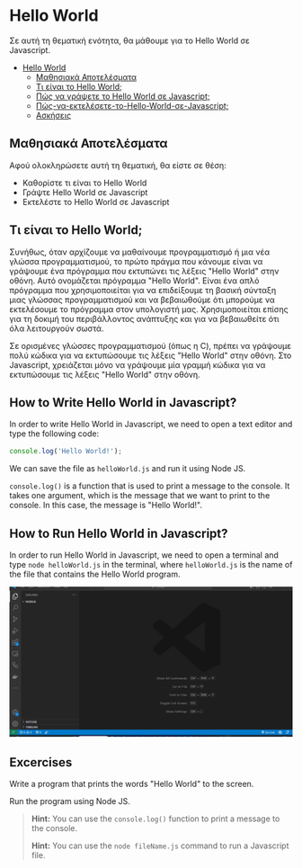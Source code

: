 # Hello World

Σε αυτή τη θεματική ενότητα, θα μάθουμε για το Hello World σε Javascript.

- [Hello World](#hello-world)
  - [Μαθησιακά Αποτελέσματα](#Μαθησιακά-Αποτελέσματα)
  - [Τι είναι το Hello World;](#Τι-είναι-το-Hello-World-;)
  - [Πώς να γράψετε το Hello World σε Javascript;](#Πώς-να-γράψετε-το-Hello-World-σε-Javascript-;)
  - [Πώς-να-εκτελέσετε-το-Hello-World-σε-Javascript;](#Πώς-να-εκτελέσετε-το-Hello-World-σε-Javascript;)
  - [Ασκήσεις](#Ασκήσεις)

## Μαθησιακά Αποτελέσματα

Αφού ολοκληρώσετε αυτή τη θεματική, θα είστε σε θέση:

- Καθορίστε τι είναι το Hello World
- Γράψτε Hello World σε Javascript
- Εκτελέστε το Hello World σε Javascript

## Τι είναι το Hello World;

Συνήθως, όταν αρχίζουμε να μαθαίνουμε προγραμματισμό ή μια νέα γλώσσα προγραμματισμού, το πρώτο πράγμα που κάνουμε είναι να γράψουμε ένα πρόγραμμα που εκτυπώνει τις λέξεις "Hello World" στην οθόνη. Αυτό ονομάζεται πρόγραμμα "Hello World". Είναι ένα απλό πρόγραμμα που χρησιμοποιείται για να επιδείξουμε τη βασική σύνταξη μιας γλώσσας προγραμματισμού και να βεβαιωθούμε ότι μπορούμε να εκτελέσουμε το πρόγραμμα στον υπολογιστή μας. Χρησιμοποιείται επίσης για τη δοκιμή του περιβάλλοντος ανάπτυξης και για να βεβαιωθείτε ότι όλα λειτουργούν σωστά.

Σε ορισμένες γλώσσες προγραμματισμού (όπως η C), πρέπει να γράψουμε πολύ κώδικα για να εκτυπώσουμε τις λέξεις "Hello World" στην οθόνη. Στο Javascript, χρειάζεται μόνο να γράψουμε μία γραμμή κώδικα για να εκτυπώσουμε τις λέξεις "Hello World" στην οθόνη.

## How to Write Hello World in Javascript?

In order to write Hello World in Javascript, we need to open a text editor and type the following code:

```javascript
console.log('Hello World!');
```

We can save the file as `helloWorld.js` and run it using Node JS.

`console.log()` is a function that is used to print a message to the console. It takes one argument, which is the message that we want to print to the console. In this case, the message is "Hello World!".

## How to Run Hello World in Javascript?

In order to run Hello World in Javascript, we need to open a terminal and type `node helloWorld.js` in the terminal, where `helloWorld.js` is the name of the file that contains the Hello World program.

![Running Hello World](RunningHelloWorld.gif)

## Excercises

Write a program that prints the words "Hello World" to the screen.

Run the program using Node JS.

> **Hint:** You can use the `console.log()` function to print a message to the console.
>
> **Hint:** You can use the `node fileName.js` command to run a Javascript file.
> 
